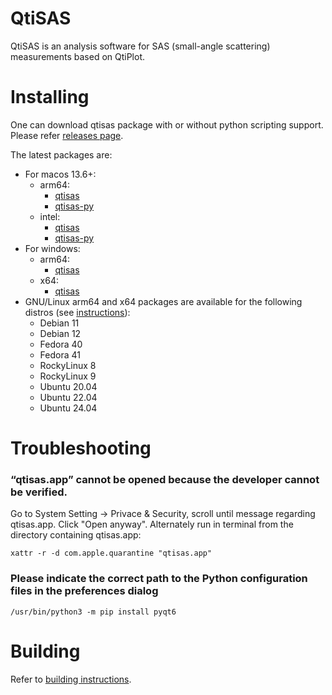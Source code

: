# QtiSAS

QtiSAS is an analysis software for SAS (small-angle scattering) measurements
based on QtiPlot.

# Installing

One can download qtisas package with or without python scripting support. Please
refer [releases page](https://iffgit.fz-juelich.de/qtisas/qtisas/-/releases).

The latest packages are:

 * For macos 13.6+:
   * arm64:
     * [qtisas](https://iffgit.fz-juelich.de/api/v4/projects/1655/packages/generic/qtisas/v0.11.2/qtisas-v0.11.2-arm64.dmg)
     * [qtisas-py](https://iffgit.fz-juelich.de/api/v4/projects/1655/packages/generic/qtisas/v0.11.2/qtisas-py-v0.11.2-arm64.dmg)
   * intel:
     * [qtisas](https://iffgit.fz-juelich.de/api/v4/projects/1655/packages/generic/qtisas/v0.11.2/qtisas-v0.11.2-intel.dmg)
     * [qtisas-py](https://iffgit.fz-juelich.de/api/v4/projects/1655/packages/generic/qtisas/v0.11.2/qtisas-py-v0.11.2-intel.dmg)
 * For windows:
   * arm64:
     * [qtisas](https://iffgit.fz-juelich.de/api/v4/projects/1655/packages/generic/qtisas/v0.11.2/qtisas-v0.11.2-arm64.exe)
   * x64:
     * [qtisas](https://iffgit.fz-juelich.de/api/v4/projects/1655/packages/generic/qtisas/v0.11.2/qtisas-v0.11.2-x64.exe)
 * GNU/Linux arm64 and x64 packages are available for the following distros (see [instructions](https://software.opensuse.org//download.html?project=home%3Akholostov&package=qtisas)):
   * Debian 11
   * Debian 12
   * Fedora 40
   * Fedora 41
   * RockyLinux 8
   * RockyLinux 9
   * Ubuntu 20.04
   * Ubuntu 22.04
   * Ubuntu 24.04

# Troubleshooting

### “qtisas.app” cannot be opened because the developer cannot be verified.

Go to System Setting -> Privace & Security, scroll until message regarding
qtisas.app. Click "Open anyway".
Alternately run in terminal from the directory containing qtisas.app:

    xattr -r -d com.apple.quarantine "qtisas.app"

### Please indicate the correct path to the Python configuration files in the preferences dialog

    /usr/bin/python3 -m pip install pyqt6

# Building

Refer to [building instructions](build.md).
